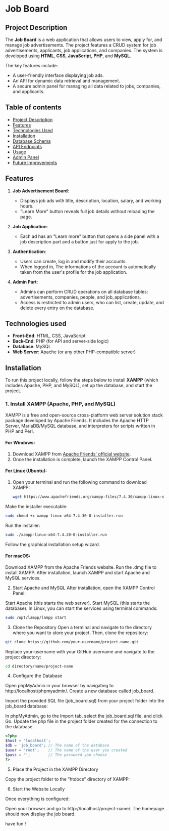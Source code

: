 # Job Board

## Project Description

The **Job Board** is a web application that allows users to view, apply for, and manage job advertisements. The project features a CRUD system for job advertisements, applicants, job applications, and companies. The system is developed using **HTML**, **CSS**, **JavaScript**, **PHP**, and **MySQL**.

The key features include:
- A user-friendly interface displaying job ads.
- An API for dynamic data retrieval and management.
- A secure admin panel for managing all data related to jobs, companies, and applicants.

## Table of contents

- [Project Description](#project-description)
- [Features](#features)
- [Technologies Used](#technologies-used)
- [Installation](#installation)
- [Database Schema](#database-schema)
- [API Endpoints](#api-endpoints)
- [Usage](#usage)
- [Admin Panel](#admin-panel)
- [Future Improvements](#future-improvements)

## Features

1. **Job Advertisement Board**:
   - Displays job ads with title, description, location, salary, and working hours.
   - "Learn More" button reveals full job details without reloading the page.

2. **Job Application**:
   - Each ad has an "Learn more" button that opens a side panel with a job description part and a button just for apply to the job.

3. **Authentication**:
   - Users can create, log in and modify their accounts.
   - When logged in, The informations of the account is automatically taken from the user's profile for the job application.

4. **Admin Part**:
   - Admins can perform CRUD operations on all database tables: advertisements, companies, people, and job_applications.
   - Access is restricted to admin users, who can list, create, update, and delete every entry on the database.

## Technologies used

- **Front-End**: HTML, CSS, JavaScript
- **Back-End**: PHP (for API and server-side logic)
- **Database**: MySQL
- **Web Server**: Apache (or any other PHP-compatible server)

## Installation

To run this project locally, follow the steps below to install **XAMPP** (which includes Apache, PHP, and MySQL), set up the database, and start the project.

### 1. Install XAMPP (Apache, PHP, and MySQL)

XAMPP is a free and open-source cross-platform web server solution stack package developed by Apache Friends. It includes the Apache HTTP Server, MariaDB/MySQL database, and interpreters for scripts written in PHP and Perl.

#### For Windows:
1. Download XAMPP from [Apache Friends' official website](https://www.apachefriends.org/index.html).
2. Once the installation is complete, launch the XAMPP Control Panel.

#### For Linux (Ubuntu):
1. Open your terminal and run the following command to download XAMPP:
   ```bash
   wget https://www.apachefriends.org/xampp-files/7.4.30/xampp-linux-x64-7.4.30-0-installer.run
   ```
Make the installer executable:
```bash
sudo chmod +x xampp-linux-x64-7.4.30-0-installer.run
```
Run the installer:
```bash
sudo ./xampp-linux-x64-7.4.30-0-installer.run
```
Follow the graphical installation setup wizard.
#### For macOS:
Download XAMPP from the Apache Friends website.
Run the .dmg file to install XAMPP.
After installation, launch XAMPP and start Apache and MySQL services.

2. Start Apache and MySQL
After installation, open the XAMPP Control Panel:

Start Apache (this starts the web server).
Start MySQL (this starts the database).
In Linux, you can start the services using terminal commands:

```bash
sudo /opt/lampp/lampp start
```

3. Clone the Repository
Open a terminal and navigate to the directory where you want to store your project. Then, clone the repository:

```bash
git clone https://github.com/your-username/project-name.git
```
Replace your-username with your GitHub username and navigate to the project directory:

```bash
cd directory/name/project-name
```

4. Configure the Database

Open phpMyAdmin in your browser by navigating to http://localhost/phpmyadmin/.
Create a new database called job_board.

Import the provided SQL file (job_board.sql) from your project folder into the job_board database:

In phpMyAdmin, go to the Import tab, select the job_board.sql file, and click Go.
Update the php file in the project folder created for the connection to the database.

```php
<?php
$host = 'localhost';
$db = 'job_board'; // The name of the database
$user = 'root';    // The name of the user you created
$pass = '';        // The password you choose
?>
```

5. Place the Project in the XAMPP Directory

Copy the project folder to the "htdocs" directory of XAMPP:

6. Start the Website Locally

Once everything is configured:

Open your browser and go to http://localhost/project-name/.
The homepage should now display the job board.

have fun !

